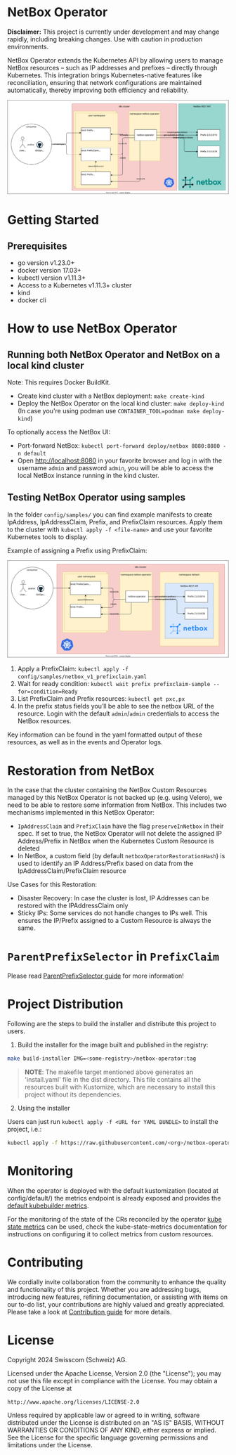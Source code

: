 # NetBox Operator

**Disclaimer:** This project is currently under development and may change rapidly, including breaking changes. Use with caution in production environments.

NetBox Operator extends the Kubernetes API by allowing users to manage NetBox resources – such as IP addresses and prefixes – directly through Kubernetes. This integration brings Kubernetes-native features like reconciliation, ensuring that network configurations are maintained automatically, thereby improving both efficiency and reliability.

![Figure 1: NetBox Operator High-Level Architecture](docs/netbox-operator-high-level-architecture.drawio.svg)

# Getting Started

## Prerequisites

- go version v1.23.0+
- docker version 17.03+
- kubectl version v1.11.3+
- Access to a Kubernetes v1.11.3+ cluster
- kind
- docker cli

# How to use NetBox Operator

## Running both NetBox Operator and NetBox on a local kind cluster

Note: This requires Docker BuildKit.

- Create kind cluster with a NetBox deployment: `make create-kind`
- Deploy the NetBox Operator on the local kind cluster: `make deploy-kind` (In case you're using podman use `CONTAINER_TOOL=podman make deploy-kind`)

To optionally access the NetBox UI:

- Port-forward NetBox: `kubectl port-forward deploy/netbox 8080:8080 -n default`
- Open <http://localhost:8080> in your favorite browser and log in with the username `admin` and password `admin`, you will be able to access the local NetBox instance running in the kind cluster.

## Testing NetBox Operator using samples

In the folder `config/samples/` you can find example manifests to create IpAddress, IpAddressClaim, Prefix, and PrefixClaim resources. Apply them to the cluster with `kubectl apply -f <file-name>` and use your favorite Kubernetes tools to display.

Example of assigning a Prefix using PrefixClaim:

![Figure 2: PrefixClaim example with a NetBox and NetBox Operator instance deployed on the same cluster](docs/prefixclaim-sample-with-netbox-running-in-cluster.drawio.svg)

1. Apply a PrefixClaim: `kubectl apply -f config/samples/netbox_v1_prefixclaim.yaml`
2. Wait for ready condition: `kubectl wait prefix prefixclaim-sample --for=condition=Ready`
3. List PrefixClaim and Prefix resources: `kubectl get pxc,px`
4. In the prefix status fields you’ll be able to see the netbox URL of the resource. Login with the default `admin`/`admin` credentials to access the NetBox resources.

Key information can be found in the yaml formatted output of these resources, as well as in the events and Operator logs.

# Restoration from NetBox

In the case that the cluster containing the NetBox Custom Resources managed by this NetBox Operator is not backed up (e.g. using Velero), we need to be able to restore some information from NetBox. This includes two mechanisms implemented in this NetBox Operator:

- `IpAddressClaim` and `PrefixClaim` have the flag `preserveInNetbox` in their spec. If set to true, the NetBox Operator will not delete the assigned IP Address/Prefix in NetBox when the Kubernetes Custom Resource is deleted
- In NetBox, a custom field (by default `netboxOperatorRestorationHash`) is used to identify an IP Address/Prefix based on data from the IpAddressClaim/PrefixClaim resource

Use Cases for this Restoration:

- Disaster Recovery: In case the cluster is lost, IP Addresses can be restored with the IPAddressClaim only
- Sticky IPs: Some services do not handle changes to IPs well. This ensures the IP/Prefix assigned to a Custom Resource is always the same.

# `ParentPrefixSelector` in `PrefixClaim`

Please read [ParentPrefixSelector guide] for more information!

[ParentPrefixSelector guide]: ./ParentPrefixSelectorGuide.md

# Project Distribution

Following are the steps to build the installer and distribute this project to users.

1. Build the installer for the image built and published in the registry:

```sh
make build-installer IMG=<some-registry>/netbox-operator:tag
```

> **NOTE**: The makefile target mentioned above generates an 'install.yaml'
file in the dist directory. This file contains all the resources built
with Kustomize, which are necessary to install this project without
its dependencies.

2. Using the installer

Users can just run `kubectl apply -f <URL for YAML BUNDLE>` to install the project, i.e.:

```sh
kubectl apply -f https://raw.githubusercontent.com/<org>/netbox-operator/<tag or branch>/dist/install.yaml
```

# Monitoring

When the operator is deployed with the default kustomization (located at config/default/) the metrics endpoint is already exposed and provides the [default kubebuilder metrics].

[default kubebuilder metrics]: https://book.kubebuilder.io/reference/metrics-reference.

For the monitoring of the state of the CRs reconciled by the operator [kube state metrics] can be used, check the kube-state-metrics documentation for instructions on configuring it to collect metrics from custom resources.

[kube state metrics]: https://github.com/kubernetes/kube-state-metrics

# Contributing

We cordially invite collaboration from the community to enhance the quality and functionality of this project. Whether you are addressing bugs, introducing new features, refining documentation, or assisting with items on our to-do list, your contributions are highly valued and greatly appreciated. Please take a look at [Contribution guide] for more details.

[Contribution guide]: ./CONTRIBUTING.md

# License

Copyright 2024 Swisscom (Schweiz) AG.

Licensed under the Apache License, Version 2.0 (the "License");
you may not use this file except in compliance with the License.
You may obtain a copy of the License at

    http://www.apache.org/licenses/LICENSE-2.0

Unless required by applicable law or agreed to in writing, software
distributed under the License is distributed on an "AS IS" BASIS,
WITHOUT WARRANTIES OR CONDITIONS OF ANY KIND, either express or implied.
See the License for the specific language governing permissions and
limitations under the License.
